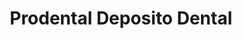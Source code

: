 ---
title: "Prodental Deposito Dental"
url: /saltillo/prodental-deposito-dental/
shop: supermercado
---